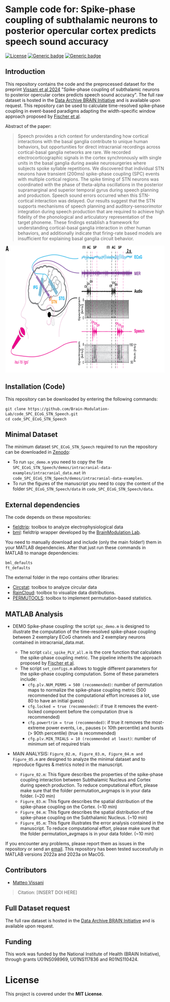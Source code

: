 # Sample code for: Spike-phase coupling of subthalamic neurons to posterior opercular cortex predicts speech sound accuracy

[![License](https://img.shields.io/badge/License-MIT-blue.svg)](https://opensource.org/license/mit)
[![Generic badge](https://img.shields.io/badge/release-1.0.0-green.svg)](https://github.com/rutishauserlab/paper_SPC_ECoG_STN_Speech/releases/tag/v1.0.0)
[![Generic badge](https://img.shields.io/badge/DOI-10.5281%2Fzenodo.10494534-orange.svg)](https://doi.org/10.5281/zenodo.12610957)
## Introduction
This repository contains the code and the preprocessed dataset for the preprint [Vissani et al 2024](https://doi.org/10.1101/2023.10.18.562969) "Spike-phase coupling of subthalamic neurons to posterior opercular cortex predicts speech sound accuracy". The full raw dataset is hosted in the [Data Archive BRAIN Initiative](https://dabi.loni.usc.edu/dsi/1U01NS098969) and is available upon request.
This repository can be used to calculate time-resolved spike-phase coupling in event-based paradigms adapting the width-specific window approach proposed by [Fischer et al](https://elifesciences.org/articles/51956).

Abstract of the paper:
>Speech provides a rich context for understanding how cortical interactions with the basal ganglia contribute to unique human behaviors, but opportunities for direct intracranial recordings across cortical-basal ganglia networks are rare. We recorded electrocorticographic signals in the cortex synchronously with single units in the basal ganglia during awake neurosurgeries where subjects spoke syllable repetitions. We discovered that individual STN neurons have transient (200ms) spike-phase coupling (SPC) events with multiple cortical regions. The spike timing of STN neurons was coordinated with the phase of theta-alpha oscillations in the posterior supramarginal and superior temporal gyrus during speech planning and production. Speech sound errors occurred when this STN-cortical interaction was delayed. Our results suggest that the STN supports mechanisms of speech planning and auditory-sensorimotor integration during speech production that are required to achieve high fidelity of the phonological and articulatory representation of the target phoneme. These findings establish a framework for understanding cortical-basal ganglia interaction in other human behaviors, and additionally indicate that firing-rate based models are insufficient for explaining basal ganglia circuit behavior.

<p align="center">
  <img width="700" height="400" src="https://github.com/Brain-Modulation-Lab/code_SPC_ECoG_STN_Speech/blob/main/image/Figure1.png">
</p>

## Installation (Code)

This repository can be downloaded by entering the following commands:
```
git clone https://github.com/Brain-Modulation-Lab/code_SPC_ECoG_STN_Speech.git
cd code_SPC_ECoG_STN_Speech
```

## Minimal Dataset 

The minimum dataset `SPC_ECoG_STN_Speech` required to run the repository can be downloaded in [Zenodo](https://doi.org/10.5281/zenodo.12610957):
* To run `spc_demo.m` you need to copy the file `SPC_ECoG_STN_Speech/demos/intracranial-data-examples/intracranial_data.mat` in `code_SPC_ECoG_STN_Speech/demos/intracranial-data-examples`.
* To run the figures of the manuscript you need to copy the content of the folder `SPC_ECoG_STN_Speech/data` in `code_SPC_ECoG_STN_Speech/data`.
  
## External dependencies

The code depends on these repositories:

* [fieldtrip](https://www.fieldtriptoolbox.org/): toolbox to analyze electrophysiological data
* [bml](https://github.com/Brain-Modulation-Lab/bml): fieldtrip wrapper developed by the [BrainModulation Lab](https://www.brainmodulationlab.org/).

You need to manually download and include (only the main folder!) them in your MATLAB dependencies.
After that just run these commands in MATLAB to manage dependencies:
```
bml_defaults
ft_defaults
```
The external folder in the repo contains other libraries:
* [Circstat](https://github.com/circstat/circstat-matlab): toolbox to analyze circular data
* [RainCloud](https://github.com/RainCloudPlots/RainCloudPlots): toolbox to visualize data distributions.
* [PERMUTOOLS](https://github.com/mickcrosse/PERMUTOOLS/tree/master): toolbox to implement permutation-based statistics.

## MATLAB Analysis

* DEMO Spike-phase coupling: the script `spc_demo.m` is designed to illustrate the computation of the time-resolved spike-phase coupling between 2 exemplary ECoG channels and 2 exemplary neurons contained in intracranial_data.mat.
  - The script `calc_spike_PLV_all.m` is the core function that calculates the spike-phase coupling metric. The pipeline inherits the approach proposed by [Fischer et al](https://elifesciences.org/articles/51956).
  - The script `set_configs.m` allows to toggle different parameters for the spike-phase coupling computation. Some of these parameters include:
    - `cfg.plv.NUM_PERMS = 500 (recommended)`: number of permutation maps to normalize the spike-phase coupling metric (500 recommended but the computational effort increases a lot, use 80 to have an initial guess)
    - `cfg.locked = true (recommended)`: if true it removes the event-locked component before the computation (true is recommended)
    - `cfg.powertrim = true (recommended)`: if true it removes the most-extreme power events, i.e., pauses (< 10th percentile) and bursts (> 90th percentile) (true is recommended)
    - `cfg.plv.MIN_TRIALS = 10 (recommended at least)`: number of minimum set of required trials

* MAIN ANALYSIS: `Figure_02.m, Figure_03.m, Figure_04.m and Figure_05.m` are designed to analyze the minimal dataset and to reproduce  figures & metrics noted in the manuscript.
  - `Figure_02.m`: This figure describes the properties of the spike-phase coupling interaction between Subthalamic Nucleus and Cortex during speech production. To reduce computational effort, please make sure that the folder permutation_avgmaps is in your data folder. (~20 min)
  - `Figure_03.m`: This figure describes the spatial distribution of the spike-phase coupling on the Cortex. (~10 min)
  - `Figure_04.m`: This figure describes the spatial distribution of the spike-phase coupling on the Subthalamic Nucleus. (~10 min)
  - `Figure_05.m`: This figure illustrates the error analysis contained in the manuscript. To reduce computational effort, please make sure that the folder permutation_avgmaps is in your data folder. (~10 min)

If you encounter any problems, please report them as issues in the repository or send an [email](mailto:mvissani@mgh.harvard.edu).
This repository has been tested successfully in MATLAB versions 2022a and 2023a on MacOS.

## Contributors
* [Matteo Vissani](mailto:mvissani@mgh.harvard.edu)

>Citation: [INSERT DOI HERE]

## Full Dataset request
The full raw dataset is hosted in the [Data Archive BRAIN Initiative](https://dabi.loni.usc.edu/dsi/1U01NS098969) and is available upon request.

## Funding
This work was funded by the National Institute of Health (BRAIN Initiative), through grants U01NS098969, U01NS117836 and R01NS110424.

# License
This project is covered under the **MIT License**.
